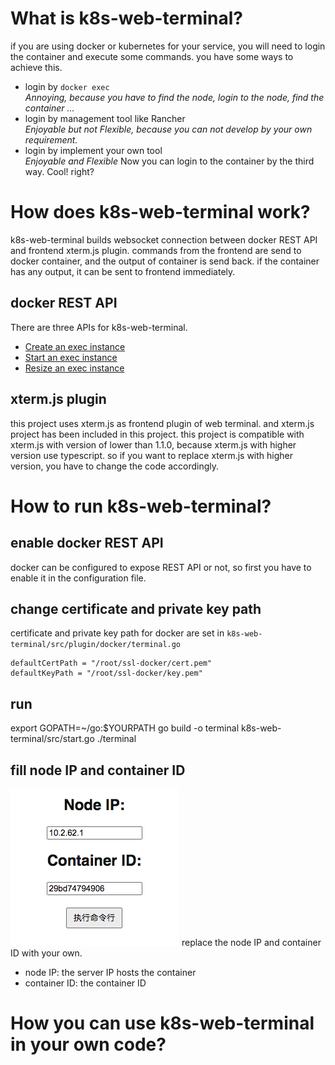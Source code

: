 # What is k8s-web-terminal?
if you are using docker or kubernetes for your service, you will need to login the container and execute some commands.
you have some ways to achieve this.
- login by `docker exec`                     
*Annoying, because you have to find the node, login to the node, find the container ...*
- login by management tool like Rancher       
*Enjoyable but not Flexible, because you can not develop by your own requirement.*
- login by implement your own tool            
*Enjoyable and Flexible*
Now you can login to the container by the third way. Cool! right?
# How does k8s-web-terminal work?
k8s-web-terminal builds websocket connection between docker REST API and frontend xterm.js plugin.
commands from the frontend are send to docker container, and the output of container is send back.
if the container has any output, it can be sent to frontend immediately.
## docker REST API
There are three APIs for k8s-web-terminal.
- [Create an exec instance](https://docs.docker.com/engine/api/v1.30/#operation/ContainerExec)
- [Start an exec instance](https://docs.docker.com/engine/api/v1.30/#operation/ExecStart)
- [Resize an exec instance](https://docs.docker.com/engine/api/v1.30/#operation/ExecResize)
## xterm.js plugin
this project uses xterm.js as frontend plugin of web terminal.
and xterm.js project has been included in this project.
this project is compatible with xterm.js with version of lower than 1.1.0, because xterm.js with higher version use typescript.
so if you want to replace xterm.js with higher version, you have to change the code accordingly.
# How to run k8s-web-terminal?
## enable docker REST API
docker can be configured to expose REST API or not, so first you have to enable it in the configuration file.
## change certificate and private key path
certificate and private key path for docker are set in `k8s-web-terminal/src/plugin/docker/terminal.go`
```
defaultCertPath = "/root/ssl-docker/cert.pem"
defaultKeyPath = "/root/ssl-docker/key.pem"
```
## run 
export GOPATH=~/go:$YOURPATH
go build -o terminal k8s-web-terminal/src/start.go
./terminal
## fill node IP and container ID
![image](https://raw.githubusercontent.com/zhanghaohao/pictures/master/terminal-1.png)
replace the node IP and container ID with your own.
- node IP: the server IP hosts the container
- container ID: the container ID
# How you can use k8s-web-terminal in your own code?


